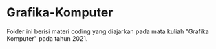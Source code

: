 # Grafika-Komputer
Folder ini berisi materi coding yang diajarkan pada mata kuliah "Grafika Komputer" pada tahun 2021.

